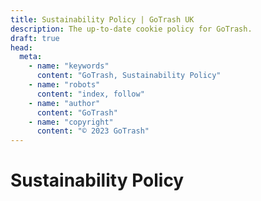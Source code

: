 ```yaml
---
title: Sustainability Policy | GoTrash UK
description: The up-to-date cookie policy for GoTrash.
draft: true
head:
  meta:
    - name: "keywords"
      content: "GoTrash, Sustainability Policy"
    - name: "robots"
      content: "index, follow"
    - name: "author"
      content: "GoTrash"
    - name: "copyright"
      content: "© 2023 GoTrash"
---
```


# Sustainability Policy
